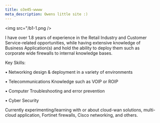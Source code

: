 ```yaml
---
title: o3e45-wwww
meta_description: Owens little site :)
---
```

<img src="/b1-1.png />

I have over 1.8 years of experience in the Retail Industry and Customer Service-related opportunities, while having extensive knowledge of Business Application(s) and hold the ability to deploy them such as corporate wide firewalls to internal knowledge bases.

Key Skills:

• Networking design & deployment in a variety of environments

• Telecommunications Knowledge such as VOIP or ROIP

• Computer Troubleshooting and error prevention

• Cyber Security

Currently experimenting/learning with or about cloud-wan solutions, multi-cloud application, Fortinet firewalls, Cisco networking, and others.
